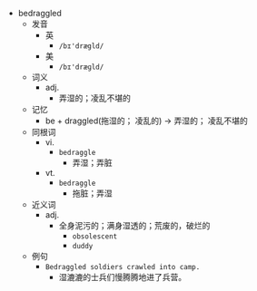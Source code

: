 - bedraggled
  - 发音
    - 英
      - `/bɪ'drægld/`
    - 美
      - `/bɪ'dræɡld/`
  - 词义
    - adj.
      - 弄湿的；凌乱不堪的
  - 记忆
    - be + draggled(拖湿的； 凌乱的) → 弄湿的； 凌乱不堪的
  - 同根词
    - vi.
      - `bedraggle`
        - 弄湿；弄脏
    - vt.
      - `bedraggle`
        - 拖脏；弄湿
  - 近义词
    - adj.
      - 全身泥污的；满身湿透的；荒废的，破烂的
        - `obsolescent`
        - `duddy`
  - 例句
    - `Bedraggled soldiers crawled into camp.`
      - 湿漉漉的士兵们慢腾腾地进了兵营。

